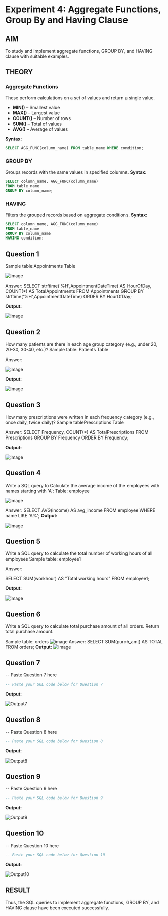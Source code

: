 # Experiment 4: Aggregate Functions, Group By and Having Clause

## AIM
To study and implement aggregate functions, GROUP BY, and HAVING clause with suitable examples.

## THEORY

### Aggregate Functions
These perform calculations on a set of values and return a single value.

- **MIN()** – Smallest value  
- **MAX()** – Largest value  
- **COUNT()** – Number of rows  
- **SUM()** – Total of values  
- **AVG()** – Average of values

**Syntax:**
```sql
SELECT AGG_FUNC(column_name) FROM table_name WHERE condition;
```
### GROUP BY
Groups records with the same values in specified columns.
**Syntax:**
```sql
SELECT column_name, AGG_FUNC(column_name)
FROM table_name
GROUP BY column_name;
```
### HAVING
Filters the grouped records based on aggregate conditions.
**Syntax:**
```sql
SELECT column_name, AGG_FUNC(column_name)
FROM table_name
GROUP BY column_name
HAVING condition;
```

**Question 1**
--
Sample table:Appointments Table

![image](https://github.com/user-attachments/assets/d7ebb841-8a85-4c53-acdd-6b509f6a956a)


Answer: SELECT strftime('%H',AppointmentDateTime) AS HourOfDay, COUNT(*) AS TotalAppointments FROM Appointments GROUP BY strftime('%H',AppointmentDateTime) ORDER BY HourOfDay;

**Output:**

![image](https://github.com/user-attachments/assets/b65dfb92-2fef-4003-8aec-1eb0ffa4b1b6)


**Question 2**
---
How many patients are there in each age group category (e.g., under 20, 20-30, 30-40, etc.)? Sample table: Patients Table

Answer:

![image](https://github.com/user-attachments/assets/3ae6cd58-b757-4095-952c-3dbf7f14407a)

**Output:**

![image](https://github.com/user-attachments/assets/ce06755b-23af-4810-82f9-41c97d649268)


**Question 3**
---
How many prescriptions were written in each frequency category (e.g., once daily, twice daily)? Sample tablePrescriptions Table

Answer: SELECT
Frequency, COUNT(*) AS TotalPrescriptions FROM Prescriptions GROUP BY Frequency ORDER BY Frequency;

**Output:**

![image](https://github.com/user-attachments/assets/320c8e05-d6dd-400c-834a-4b33a11bbb44)


**Question 4**
---
Write a SQL query to Calculate the average income of the employees with names starting with 'A':
Table: employee

![image](https://github.com/user-attachments/assets/7b8f625b-c184-47d0-98bb-e747bbd802be)

Answer: SELECT
AVG(income) AS avg_income FROM employee WHERE name LIKE 'A%';
**Output:**

![image](https://github.com/user-attachments/assets/96f82f6e-67e0-485a-a82b-58ee844e76e4)


**Question 5**
---
Write a SQL query to calculate the total number of working hours of all employees Sample table: employee1

Answer:

SELECT
SUM(workhour) AS "Total working hours" FROM employee1;

**Output:**

![image](https://github.com/user-attachments/assets/c3088c92-b2c1-4ef4-8ea2-41cd47fc0cb0)

**Question 6**
---
Write a SQL query to calculate total purchase amount of all orders. Return total purchase amount.

Sample table: orders
![image](https://github.com/user-attachments/assets/4f76738a-abbb-42ed-a9a9-4ecb5c9ebbb5)
Answer: SELECT SUM(purch_amt) AS TOTAL FROM orders;
**Output:**
![image](https://github.com/user-attachments/assets/f7eff39a-6765-4e3f-9283-0c95e04ef9ca)

**Question 7**
---
-- Paste Question 7 here

```sql
-- Paste your SQL code below for Question 7
```

**Output:**

![Output7](output.png)

**Question 8**
---
-- Paste Question 8 here

```sql
-- Paste your SQL code below for Question 8
```

**Output:**

![Output8](output.png)

**Question 9**
---
-- Paste Question 9 here

```sql
-- Paste your SQL code below for Question 9
```

**Output:**

![Output9](output.png)

**Question 10**
---
-- Paste Question 10 here

```sql
-- Paste your SQL code below for Question 10
```

**Output:**

![Output10](output.png)


## RESULT
Thus, the SQL queries to implement aggregate functions, GROUP BY, and HAVING clause have been executed successfully.
